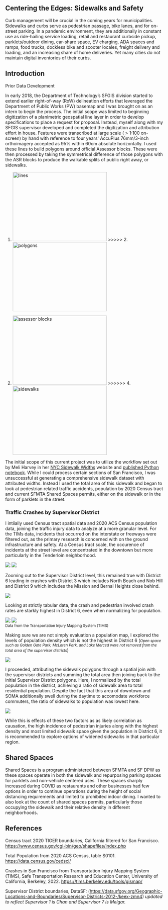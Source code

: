 ## Centering the Edges: Sidewalks and Safety

Curb management will be crucial in the coming years for municipalities. Sidewalks and curbs serve as pedestrian passage, bike lanes, and for on-street parking. In a pandemic environment, they are additionally in constant use as ride-hailing service loading, retail and restaurant curbside pickup, parklets/outdoor dining, car-share space, EV charging, ADA spaces and ramps, food trucks, dockless bike and scooter locales, freight delivery and loading, and an increasing share of home deliveries. 
Yet many cities do not maintain digital inventories of their curbs.

## Introduction
Prior Data Development

In early 2018, the Department of Technology’s SFGIS division started to extend earlier right-of-way (RoW) delineation efforts that leveraged the Department of Public Works (PW) basemap and I was brought on as an intern to begin the process. The initial scope was limited to beginning digitization of a planimetric geospatial line layer in order to develop specifications to place a request for proposal. Instead, myself along with my SFGIS supervisor developed and completed the digitization and attribution effort in house.
Features were transcribed at large scale ( > 1:100 on-screen) by hand with reference to four years' AccuPlus 76mm/3-inch orthoimagery accepted as 95% within 60cm absolute horizontally. I used these lines to build polygons around official Assessor blocks. These were then processed by taking the symmetrical difference of those polygons with the ASR blocks to produce the walkable splits of public right away, or sidewalks. 

1. <img src="https://github.com/ckpeck/ckpeck.github.io/blob/main/lines.JPG" height='220' width='300' alt="lines" />    >>>>>      2. <img src="https://github.com/ckpeck/ckpeck.github.io/blob/main/polygons.JPG" height='220' width='300' alt="polygons" />
  
3. <img src="https://github.com/ckpeck/ckpeck.github.io/blob/main/assessorblocks.JPG"  height='220' width='300' alt="assessor blocks" />  >>>>>>  4. <img src="https://github.com/ckpeck/ckpeck.github.io/blob/main/sidewalks.JPG" height='220' width='300' alt="sidewalks" />

The initial scope of this current project was to utilize the workflow set out by Meli Harvey in her <a href="https://www.sidewalkwidths.nyc/#16.13/40.722933/-73.956565" target="_blank"> NYC Sidewalk Widths</a> website and <a href="https://github.com/meliharvey/sidewalkwidths-nyc" target="_blank">published Python notebook</a>. While I could process certain sections of San Francisco, I was unsuccessful at generating a comprehensive sidewalk dataset with attributed widths.
Instead I used the total area of this sidewalk and began to look at pedestrian related traffic accidents, population by 2020 Census tract and current SFMTA Shared Spaces permits, either on the sidewalk or in the form of parklets in the street.

### Traffic Crashes by Supervisor District

I intiially used Census tract spatial data and 2020 ACS Census population data, joining the traffic injury data to analyze at a more granular level. For the TIMs data, incidents that occurred on the interstate or freeways were filtered out, as the primary research is concerned with on the ground infrastructure and safety. At a Census tract scale, the occurence of incidents at the street level are concentrated in the downtown but more particularly in the Tenderloin neighborhood.

<img src="https://github.com/ckpeck/ckpeck.github.io/blob/main/supdistr.JPG">

<img src="https://github.com/ckpeck/ckpeck.github.io/blob/main/pedcrashes_2020censustracts.png">

Zooming out to the Supervisor District level, this remained true with District 6 leading in crashes with District 3 which includes North Beach and Nob Hill and District 9 which includes the Mission and Bernal Heights close behind.

<img src = "https://github.com/ckpeck/ckpeck.github.io/blob/main/crashesbysupdist.png">

Looking at strictly tabular data, the crash and pedestrian involved crash rates are starkly highest in District 6, even when normalizing for population.

<a href="https://tims.berkeley.edu/tools/gismap/"><img src="https://github.com/ckpeck/ckpeck.github.io/blob/main/timcrashgraph.png"></a>
<img src = "https://github.com/ckpeck/ckpeck.github.io/blob/main/timspedratecrashgraph.png">
<br><small>Data from the Transportation Injury Mapping System (TIMS) </small></br>

Making sure we are not simply evaluation a population map, I explored the levels of population density which is not the highest in District 6 (<small><i>Open space such as Golden Gate Park, McLaren Park, and Lake Merced were not removed from the total area of the supervisor districts</i></small>)

<img src = "https://github.com/ckpeck/ckpeck.github.io/blob/main/populationdensity.png">

I proceeded, attributing the sidewalk polygons through a spatial join with the supervisor districts and summing the total area then joining back to the initial Supervisor District polygons. Here, I normalized by the total population in the district, achieving a ratio of sidewalk area to total residential population. Despite the fact that this area of downtown and SOMA additionally swell during the daytime to accomodate workforce commuters, the ratio of sidewalks to population was lowest here.

<img src = "https://github.com/ckpeck/ckpeck.github.io/blob/main/rateofsidewalkareabypop.png">

While this is effects of these two factors as as likely correlation as causation, the high incidence of pedestrian injuries along with the highest density and most limited sidewalk space given the population in District 6, it is recommended to explore options of widened sidewalks in that particular region. 

## Shared Spaces
Shared Spaces is a program administered between SFMTA and SF DPW as these spaces operate in both the sidewalk and repurposing parking spaces for parklets and non-vehicle centered uses. These spaces sharply increased during COVID as restaurants and other businesses had few options in order to continue operations during the height of social distancing requirements and limited to prohibited indoor dining. I wanted to also look at the count of shared spaces permits, particularly those occupying the sidewalk and their relative density in different neighborhoods. 

## References
Census tract 2020 TIGER boundaries, California filtered for San Francisco. https://www.census.gov/cgi-bin/geo/shapefiles/index.php 

Total Population from 2020 ACS Census, table S0101. https://data.census.gov/cedsci/

Crashes in San Francisco from Transportation Injury Mapping System (TIMS), Safe Transportation Research and Education Center, University of California, Berkeley, 2022.  https://tims.berkeley.edu/tools/gismap/

Supervisor District boundaries, DataSF: (https://data.sfgov.org/Geographic-Locations-and-Boundaries/Supervisor-Districts-2012-/keex-zmn4) <i>updated to reflect Supervisor 1 is Chan and Supervisor 7 is Melgar.</i>

